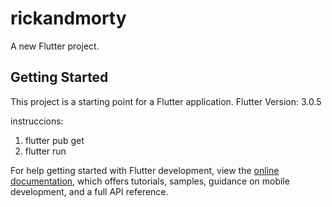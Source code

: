 # rickandmorty

A new Flutter project.

## Getting Started

This project is a starting point for a Flutter application.
Flutter Version: 3.0.5

instruccions:
1. flutter  pub get
2. flutter run 


For help getting started with Flutter development, view the
[online documentation](https://docs.flutter.dev/), which offers tutorials,
samples, guidance on mobile development, and a full API reference.
